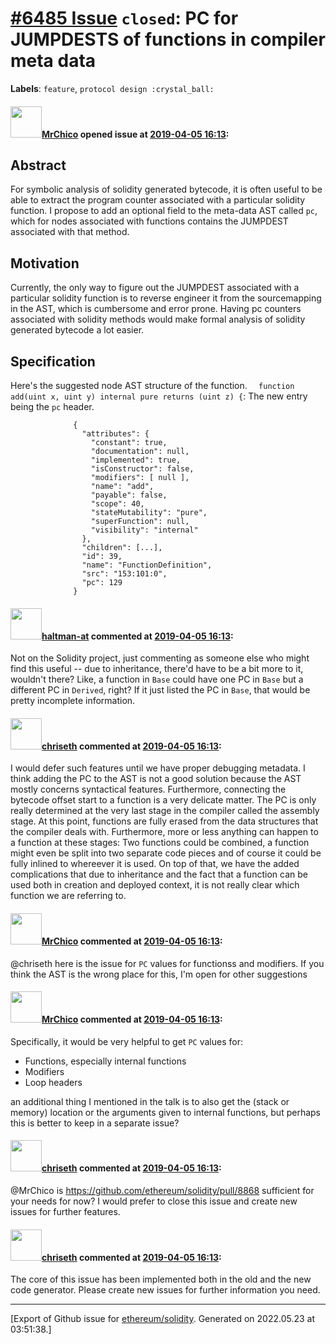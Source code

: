 # [\#6485 Issue](https://github.com/ethereum/solidity/issues/6485) `closed`: PC for JUMPDESTS of functions in compiler meta data
**Labels**: `feature`, `protocol design :crystal_ball:`


#### <img src="https://avatars.githubusercontent.com/u/8930559?u=7f8a8e1e1710a04c8303093b928a943ae89464b2&v=4" width="50">[MrChico](https://github.com/MrChico) opened issue at [2019-04-05 16:13](https://github.com/ethereum/solidity/issues/6485):

## Abstract

For symbolic analysis of solidity generated bytecode, it is often useful to be able to extract the program counter associated with a particular solidity function. I propose to add an optional field to the meta-data AST called `pc`, which for nodes associated with functions contains the JUMPDEST associated with that method.

## Motivation

Currently, the only way to figure out the JUMPDEST associated with a particular solidity function is to reverse engineer it from the sourcemapping in the AST, which is cumbersome and error prone. Having pc counters associated with solidity methods would make formal analysis of solidity generated bytecode a lot easier.

## Specification

Here's the suggested node AST structure of the function.
`  function add(uint x, uint y) internal pure returns (uint z) {`:
The new entry being the `pc` header.
```
              {
                "attributes": {
                  "constant": true,
                  "documentation": null,
                  "implemented": true,
                  "isConstructor": false,
                  "modifiers": [ null ],
                  "name": "add",
                  "payable": false,
                  "scope": 40,
                  "stateMutability": "pure",
                  "superFunction": null,
                  "visibility": "internal"
                },
                "children": [...],
                "id": 39,
                "name": "FunctionDefinition",
                "src": "153:101:0",
                "pc": 129
              }
```


#### <img src="https://avatars.githubusercontent.com/u/35589221?v=4" width="50">[haltman-at](https://github.com/haltman-at) commented at [2019-04-05 16:13](https://github.com/ethereum/solidity/issues/6485#issuecomment-482238800):

Not on the Solidity project, just commenting as someone else who might find this useful -- due to inheritance, there'd have to be a bit more to it, wouldn't there?  Like, a function in `Base` could have one PC in `Base` but a different PC in `Derived`, right?  If it just listed the PC in `Base`, that would be pretty incomplete information.

#### <img src="https://avatars.githubusercontent.com/u/9073706?v=4" width="50">[chriseth](https://github.com/chriseth) commented at [2019-04-05 16:13](https://github.com/ethereum/solidity/issues/6485#issuecomment-483427560):

I would defer such features until we have proper debugging metadata. I think adding the PC to the AST is not a good solution because the AST mostly concerns syntactical features. Furthermore, connecting the bytecode offset start to a function is a very delicate matter. The PC is only really determined at the very last stage in the compiler called the assembly stage. At this point, functions are fully erased from the data structures that the compiler deals with. Furthermore, more or less anything can happen to a function at these stages: Two functions could be combined, a function might even be split into two separate code pieces and of course it could be fully inlined to whereever it is used. On top of that, we have the added complications that due to inheritance and the fact that a function can be used both in creation and deployed context, it is not really clear which function we are referring to.

#### <img src="https://avatars.githubusercontent.com/u/8930559?u=7f8a8e1e1710a04c8303093b928a943ae89464b2&v=4" width="50">[MrChico](https://github.com/MrChico) commented at [2019-04-05 16:13](https://github.com/ethereum/solidity/issues/6485#issuecomment-621970387):

@chriseth here is the issue for `PC` values for functionss and modifiers. If you think the AST is the wrong place for this, I'm open for other suggestions

#### <img src="https://avatars.githubusercontent.com/u/8930559?u=7f8a8e1e1710a04c8303093b928a943ae89464b2&v=4" width="50">[MrChico](https://github.com/MrChico) commented at [2019-04-05 16:13](https://github.com/ethereum/solidity/issues/6485#issuecomment-621978068):

Specifically, it would be very helpful to get `PC` values for:
- Functions, especially internal functions
- Modifiers
- Loop headers 

an additional thing I mentioned in the talk is to also get the (stack or memory) location or the arguments given to internal functions, but perhaps this is better to keep in a separate issue?

#### <img src="https://avatars.githubusercontent.com/u/9073706?v=4" width="50">[chriseth](https://github.com/chriseth) commented at [2019-04-05 16:13](https://github.com/ethereum/solidity/issues/6485#issuecomment-848699216):

@MrChico is https://github.com/ethereum/solidity/pull/8868 sufficient for your needs for now? I would prefer to close this issue and create new issues for further features.

#### <img src="https://avatars.githubusercontent.com/u/9073706?v=4" width="50">[chriseth](https://github.com/chriseth) commented at [2019-04-05 16:13](https://github.com/ethereum/solidity/issues/6485#issuecomment-962949238):

The core of this issue has been implemented both in the old and the new code generator. Please create new issues for further information you need.


-------------------------------------------------------------------------------



[Export of Github issue for [ethereum/solidity](https://github.com/ethereum/solidity). Generated on 2022.05.23 at 03:51:38.]
